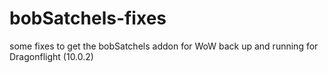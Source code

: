 # bobSatchels-fixes
some fixes to get the bobSatchels addon for WoW back up and running for Dragonflight (10.0.2)
